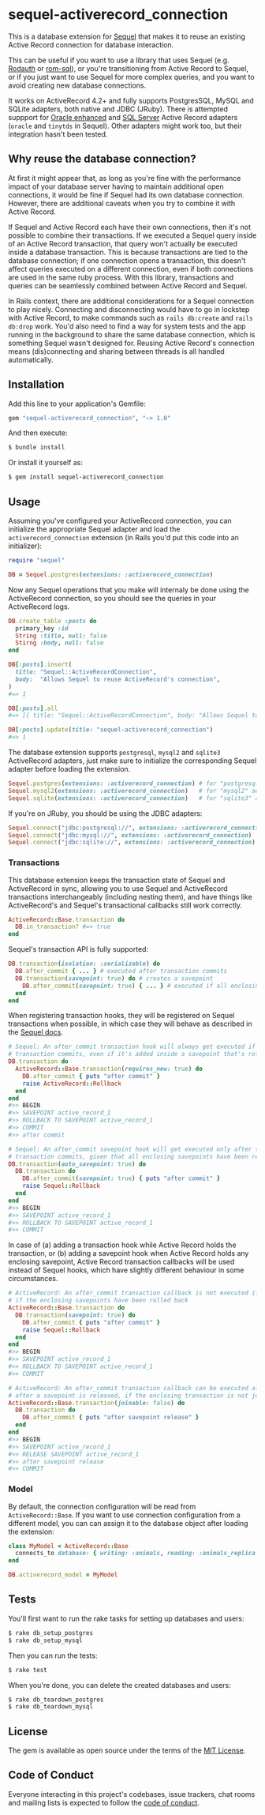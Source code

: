 # sequel-activerecord_connection

This is a database extension for [Sequel] that makes it to reuse an existing
Active Record connection for database interaction.

This can be useful if you want to use a library that uses Sequel (e.g.
[Rodauth] or [rom-sql]), or you're transitioning from Active Record to Sequel,
or if you just want to use Sequel for more complex queries, and you want to
avoid creating new database connections.

It works on ActiveRecord 4.2+ and fully supports PostgresSQL, MySQL and SQLite
adapters, both native and JDBC (JRuby). There is attempted suppport for [Oracle
enhanced] and [SQL Server] Active Record adapters (`oracle` and `tinytds` in
Sequel). Other adapters might work too, but their integration hasn't been
tested.

## Why reuse the database connection?

At first it might appear that, as long as you're fine with the performance
impact of your database server having to maintain additional open connections,
it would be fine if Sequel had its own database connection. However, there are
additional caveats when you try to combine it with Active Record.

If Sequel and Active Record each have their own connections, then it's not
possible to combine their transactions. If we executed a Sequel query inside of
an Active Record transaction, that query won't actually be executed inside a
database transaction. This is because transactions are tied to the database
connection; if one connection opens a transaction, this doesn't affect queries
executed on a different connection, even if both connections are used in the
same ruby process. With this library, transactions and queries can be
seamlessly combined between Active Record and Sequel.

In Rails context, there are additional considerations for a Sequel connection
to play nicely. Connecting and disconnecting would have to go in lockstep with
Active Record, to make commands such as `rails db:create` and `rails db:drop`
work. You'd also need to find a way for system tests and the app running in the
background to share the same database connection, which is something Sequel
wasn't designed for. Reusing Active Record's connection means (dis)connecting
and sharing between threads is all handled automatically.

## Installation

Add this line to your application's Gemfile:

```rb
gem "sequel-activerecord_connection", "~> 1.0"
```

And then execute:

```sh
$ bundle install
```

Or install it yourself as:

```sh
$ gem install sequel-activerecord_connection
```

## Usage

Assuming you've configured your ActiveRecord connection, you can initialize the
appropriate Sequel adapter and load the `activerecord_connection` extension (in
Rails you'd put this code into an initializer):

```rb
require "sequel"

DB = Sequel.postgres(extensions: :activerecord_connection)
```

Now any Sequel operations that you make will internaly be done using the
ActiveRecord connection, so you should see the queries in your ActiveRecord
logs.

```rb
DB.create_table :posts do
  primary_key :id
  String :title, null: false
  Stirng :body, null: false
end

DB[:posts].insert(
  title: "Sequel::ActiveRecordConnection",
  body:  "Allows Sequel to reuse ActiveRecord's connection",
)
#=> 1

DB[:posts].all
#=> [{ title: "Sequel::ActiveRecordConnection", body: "Allows Sequel to reuse ActiveRecord's connection" }]

DB[:posts].update(title: "sequel-activerecord_connection")
#=> 1
```

The database extension supports `postgresql`, `mysql2` and `sqlite3`
ActiveRecord adapters, just make sure to initialize the corresponding Sequel
adapter before loading the extension.

```rb
Sequel.postgres(extensions: :activerecord_connection) # for "postgresql" adapter
Sequel.mysql2(extensions: :activerecord_connection)   # for "mysql2" adapter
Sequel.sqlite(extensions: :activerecord_connection)   # for "sqlite3" adapter
```

If you're on JRuby, you should be using the JDBC adapters:

```rb
Sequel.connect("jdbc:postgresql://", extensions: :activerecord_connection) # for "jdbcpostgresql" adapter
Sequel.connect("jdbc:mysql://", extensions: :activerecord_connection)      # for "jdbcmysql" adapter
Sequel.connect("jdbc:sqlite://", extensions: :activerecord_connection)     # for "jdbcsqlite3" adapter
```

### Transactions

This database extension keeps the transaction state of Sequel and ActiveRecord
in sync, allowing you to use Sequel and ActiveRecord transactions
interchangeably (including nesting them), and have things like ActiveRecord's
and Sequel's transactional callbacks still work correctly.

```rb
ActiveRecord::Base.transaction do
  DB.in_transaction? #=> true
end
```

Sequel's transaction API is fully supported:

```rb
DB.transaction(isolation: :serializable) do
  DB.after_commit { ... } # executed after transaction commits
  DB.transaction(savepoint: true) do # creates a savepoint
    DB.after_commit(savepoint: true) { ... } # executed if all enclosing savepoints have been released
  end
end
```

When registering transaction hooks, they will be registered on Sequel
transactions when possible, in which case they will behave as described in the
[Sequel docs][sequel transaction hooks].

```rb
# Sequel: An after_commit transaction hook will always get executed if the outer
# transaction commits, even if it's added inside a savepoint that's rolled back.
DB.transaction do
  ActiveRecord::Base.transaction(requires_new: true) do
    DB.after_commit { puts "after commit" }
    raise ActiveRecord::Rollback
  end
end
#>> BEGIN
#>> SAVEPOINT active_record_1
#>> ROLLBACK TO SAVEPOINT active_record_1
#>> COMMIT
#>> after commit

# Sequel: An after_commit savepoint hook will get executed only after the outer
# transaction commits, given that all enclosing savepoints have been released.
DB.transaction(auto_savepoint: true) do
  DB.transaction do
    DB.after_commit(savepoint: true) { puts "after commit" }
    raise Sequel::Rollback
  end
end
#>> BEGIN
#>> SAVEPOINT active_record_1
#>> ROLLBACK TO SAVEPOINT active_record_1
#>> COMMIT
```

In case of (a) adding a transaction hook while Active Record holds the
transaction, or (b) adding a savepoint hook when Active Record holds any
enclosing savepoint, Active Record transaction callbacks will be used instead
of Sequel hooks, which have slightly different behaviour in some circumstances.

```rb
# ActiveRecord: An after_commit transaction callback is not executed if any
# if the enclosing savepoints have been rolled back
ActiveRecord::Base.transaction do
  DB.transaction(savepoint: true) do
    DB.after_commit { puts "after commit" }
    raise Sequel::Rollback
  end
end
#>> BEGIN
#>> SAVEPOINT active_record_1
#>> ROLLBACK TO SAVEPOINT active_record_1
#>> COMMIT

# ActiveRecord: An after_commit transaction callback can be executed already
# after a savepoint is released, if the enclosing transaction is not joinable.
ActiveRecord::Base.transaction(joinable: false) do
  DB.transaction do
    DB.after_commit { puts "after savepoint release" }
  end
end
#>> BEGIN
#>> SAVEPOINT active_record_1
#>> RELEASE SAVEPOINT active_record_1
#>> after savepoint release
#>> COMMIT
```

### Model

By default, the connection configuration will be read from `ActiveRecord::Base`.
If you want to use connection configuration from a different model, you can
can assign it to the database object after loading the extension:

```rb
class MyModel < ActiveRecord::Base
  connects_to database: { writing: :animals, reading: :animals_replica }
end
```
```rb
DB.activerecord_model = MyModel
```

## Tests

You'll first want to run the rake tasks for setting up databases and users:

```sh
$ rake db_setup_postgres
$ rake db_setup_mysql
```

Then you can run the tests:

```sh
$ rake test
```

When you're done, you can delete the created databases and users:

```sh
$ rake db_teardown_postgres
$ rake db_teardown_mysql
```

## License

The gem is available as open source under the terms of the [MIT License](https://opensource.org/licenses/MIT).

## Code of Conduct

Everyone interacting in this project's codebases, issue trackers, chat rooms and mailing lists is expected to follow the [code of conduct](https://github.com/janko/sequel-activerecord-adapter/blob/master/CODE_OF_CONDUCT.md).

[Sequel]: https://github.com/jeremyevans/sequel
[Rodauth]: https://github.com/jeremyevans/rodauth
[rom-sql]: https://github.com/rom-rb/rom-sql
[sequel transaction hooks]: http://sequel.jeremyevans.net/rdoc/files/doc/transactions_rdoc.html#label-Transaction+Hooks
[Oracle enhanced]: https://github.com/rsim/oracle-enhanced
[SQL Server]: https://github.com/rails-sqlserver/activerecord-sqlserver-adapter
